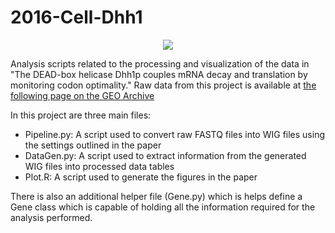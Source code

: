 # 2016-Cell-Dhh1

<p align="center">
  <img src = "https://github.com/greenlabjhmi/2016-Cell-Dhh1/Abstract.png" />
</p>

Analysis scripts related to the processing and visualization of the data in "The DEAD-box helicase Dhh1p couples mRNA decay and translation by monitoring codon optimality." Raw data from this project is available at [the following page on the GEO Archive](http://www.ncbi.nlm.nih.gov/geo/query/acc.cgi?acc=GSE81269)

In this project are three main files:
* Pipeline.py: A script used to convert raw FASTQ files into WIG files using the settings outlined in the paper
* DataGen.py: A script used to extract information from the generated WIG files into processed data tables
* Plot.R: A script used to generate the figures in the paper

There is also an additional helper file (Gene.py) which is helps define a Gene class which is capable of holding all the information required for the analysis performed.
